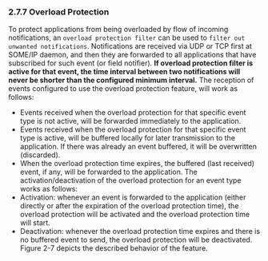 ### 2.7.7 Overload Protection
To protect applications from being overloaded by flow of incoming notifications, an `overload protection filter` can be used to `filter out unwanted notifications`.
Notifications are received via UDP or TCP first at SOME/IP daemon, and then they are forwarded to all
applications that have subscribed for such event (or field notifier). 
**If overload protection filter is active for that event, the time interval between two notifications will never be shorter than the configured minimum interval.**
The reception of events configured to use the overload protection feature, will work as follows:
* Events received when the overload protection for that specific event type is not active, will be
forwarded immediately to the application.
* Events received when the overload protection for that specific event type is active, will be buffered
locally for later transmission to the application. If there was already an event buffered, it will be
overwritten (discarded).
* When the overload protection time expires, the buffered (last received) event, if any, will be
forwarded to the application.
The activation/deactivation of the overload protection for an event type works as follows:
* Activation: whenever an event is forwarded to the application (either directly or after the expiration of
the overload protection time), the overload protection will be activated and the overload protection
time will start.
* Deactivation: whenever the overload protection time expires and there is no buffered event to send,
the overload protection will be deactivated.
Figure 2-7 depicts the described behavior of the feature.